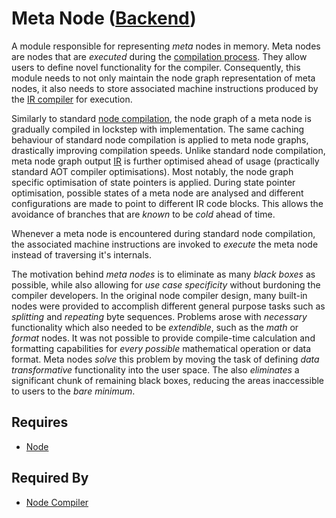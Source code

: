 # Meta Node ([Backend](../backend.md))

A module responsible for representing *meta* nodes in memory. Meta nodes are nodes that are *executed* during the [compilation process](../compilation/node_compiler.md). They allow users to define novel functionality for the compiler. Consequently, this module needs to not only maintain the node graph representation of meta nodes, it also needs to store associated machine instructions produced by the [IR compiler](../compilation/ir_compiler.md) for execution.

Similarly to standard [node compilation](../compilation/node_compiler.md), the node graph of a meta node is gradually compiled in lockstep with implementation. The same caching behaviour of standard node compilation is applied to meta node graphs, drastically improving compilation speeds. Unlike standard node compilation, meta node graph output [IR](../compilation/ir.md) is further optimised ahead of usage (practically standard AOT compiler optimisations). Most notably, the node graph specific optimisation of state pointers is applied. During state pointer optimisation, possible states of a meta node are analysed and different configurations are made to point to different IR code blocks. This allows the avoidance of branches that are *known* to be *cold* ahead of time.

Whenever a meta node is encountered during standard node compilation, the associated machine instructions are invoked to *execute* the meta node instead of traversing it's internals.

The motivation behind *meta nodes* is to eliminate as many *black boxes* as possible, while also allowing for *use case specificity* without burdoning the compiler developers. In the original node compiler design, many built-in nodes were provided to accomplish different general purpose tasks such as *splitting* and *repeating* byte sequences. Problems arose with *necessary* functionality which also needed to be *extendible*, such as the *math* or *format* nodes. It was not possible to provide compile-time calculation and formatting capabilities for *every possible* mathematical operation or data format. Meta nodes *solve* this problem by moving the task of defining *data transformative* functionality into the user space. The also *eliminates* a significant chunk of remaining black boxes, reducing the areas inaccessible to users to the *bare minimum*.

## Requires

- [Node](./node.md)

## Required By

- [Node Compiler](../compilation/node_compiler.md)
